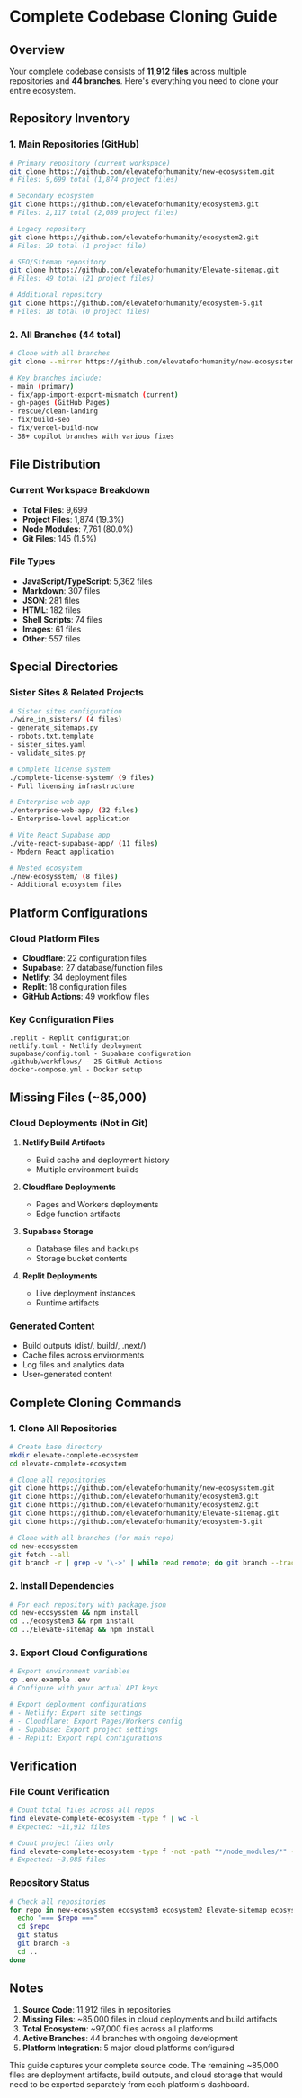 # Complete Codebase Cloning Guide

## Overview
Your complete codebase consists of **11,912 files** across multiple repositories and **44 branches**. Here's everything you need to clone your entire ecosystem.

## Repository Inventory

### 1. Main Repositories (GitHub)
```bash
# Primary repository (current workspace)
git clone https://github.com/elevateforhumanity/new-ecosysstem.git
# Files: 9,699 total (1,874 project files)

# Secondary ecosystem
git clone https://github.com/elevateforhumanity/ecosystem3.git
# Files: 2,117 total (2,089 project files)

# Legacy repository
git clone https://github.com/elevateforhumanity/ecosystem2.git
# Files: 29 total (1 project file)

# SEO/Sitemap repository
git clone https://github.com/elevateforhumanity/Elevate-sitemap.git
# Files: 49 total (21 project files)

# Additional repository
git clone https://github.com/elevateforhumanity/ecosystem-5.git
# Files: 18 total (0 project files)
```

### 2. All Branches (44 total)
```bash
# Clone with all branches
git clone --mirror https://github.com/elevateforhumanity/new-ecosysstem.git

# Key branches include:
- main (primary)
- fix/app-import-export-mismatch (current)
- gh-pages (GitHub Pages)
- rescue/clean-landing
- fix/build-seo
- fix/vercel-build-now
- 38+ copilot branches with various fixes
```

## File Distribution

### Current Workspace Breakdown
- **Total Files**: 9,699
- **Project Files**: 1,874 (19.3%)
- **Node Modules**: 7,761 (80.0%)
- **Git Files**: 145 (1.5%)

### File Types
- **JavaScript/TypeScript**: 5,362 files
- **Markdown**: 307 files
- **JSON**: 281 files
- **HTML**: 182 files
- **Shell Scripts**: 74 files
- **Images**: 61 files
- **Other**: 557 files

## Special Directories

### Sister Sites & Related Projects
```bash
# Sister sites configuration
./wire_in_sisters/ (4 files)
- generate_sitemaps.py
- robots.txt.template
- sister_sites.yaml
- validate_sites.py

# Complete license system
./complete-license-system/ (9 files)
- Full licensing infrastructure

# Enterprise web app
./enterprise-web-app/ (32 files)
- Enterprise-level application

# Vite React Supabase app
./vite-react-supabase-app/ (11 files)
- Modern React application

# Nested ecosystem
./new-ecosysstem/ (8 files)
- Additional ecosystem files
```

## Platform Configurations

### Cloud Platform Files
- **Cloudflare**: 22 configuration files
- **Supabase**: 27 database/function files
- **Netlify**: 34 deployment files
- **Replit**: 18 configuration files
- **GitHub Actions**: 49 workflow files

### Key Configuration Files
```
.replit - Replit configuration
netlify.toml - Netlify deployment
supabase/config.toml - Supabase configuration
.github/workflows/ - 25 GitHub Actions
docker-compose.yml - Docker setup
```

## Missing Files (~85,000)

### Cloud Deployments (Not in Git)
1. **Netlify Build Artifacts**
   - Build cache and deployment history
   - Multiple environment builds

2. **Cloudflare Deployments**
   - Pages and Workers deployments
   - Edge function artifacts

3. **Supabase Storage**
   - Database files and backups
   - Storage bucket contents

4. **Replit Deployments**
   - Live deployment instances
   - Runtime artifacts

### Generated Content
- Build outputs (dist/, build/, .next/)
- Cache files across environments
- Log files and analytics data
- User-generated content

## Complete Cloning Commands

### 1. Clone All Repositories
```bash
# Create base directory
mkdir elevate-complete-ecosystem
cd elevate-complete-ecosystem

# Clone all repositories
git clone https://github.com/elevateforhumanity/new-ecosysstem.git
git clone https://github.com/elevateforhumanity/ecosystem3.git
git clone https://github.com/elevateforhumanity/ecosystem2.git
git clone https://github.com/elevateforhumanity/Elevate-sitemap.git
git clone https://github.com/elevateforhumanity/ecosystem-5.git

# Clone with all branches (for main repo)
cd new-ecosysstem
git fetch --all
git branch -r | grep -v '\->' | while read remote; do git branch --track "${remote#origin/}" "$remote"; done
```

### 2. Install Dependencies
```bash
# For each repository with package.json
cd new-ecosysstem && npm install
cd ../ecosystem3 && npm install
cd ../Elevate-sitemap && npm install
```

### 3. Export Cloud Configurations
```bash
# Export environment variables
cp .env.example .env
# Configure with your actual API keys

# Export deployment configurations
# - Netlify: Export site settings
# - Cloudflare: Export Pages/Workers config
# - Supabase: Export project settings
# - Replit: Export repl configurations
```

## Verification

### File Count Verification
```bash
# Count total files across all repos
find elevate-complete-ecosystem -type f | wc -l
# Expected: ~11,912 files

# Count project files only
find elevate-complete-ecosystem -type f -not -path "*/node_modules/*" -not -path "*/.git/*" | wc -l
# Expected: ~3,985 files
```

### Repository Status
```bash
# Check all repositories
for repo in new-ecosysstem ecosystem3 ecosystem2 Elevate-sitemap ecosystem-5; do
  echo "=== $repo ==="
  cd $repo
  git status
  git branch -a
  cd ..
done
```

## Notes

1. **Source Code**: 11,912 files in repositories
2. **Missing Files**: ~85,000 files in cloud deployments and build artifacts
3. **Total Ecosystem**: ~97,000 files across all platforms
4. **Active Branches**: 44 branches with ongoing development
5. **Platform Integration**: 5 major cloud platforms configured

This guide captures your complete source code. The remaining ~85,000 files are deployment artifacts, build outputs, and cloud storage that would need to be exported separately from each platform's dashboard.